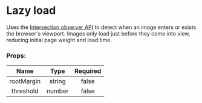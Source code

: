 # Lazy load

Uses the [Intersection observer API](https://developer.mozilla.org/en-US/docs/Web/API/Intersection_Observer_API) to detect when an image enters or exists the browser's viewport. Images only load just before they come into view, reducing initial page weight and load time.

### Props:

| Name       |   Type   |  Required  |
|:----------:|:--------:|:----------:|
| rootMargin |  string  |   false    |
| threshold   |  number  |   false    |
